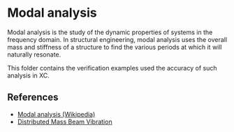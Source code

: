 # Modal analysis

Modal analysis is the study of the dynamic properties of systems in the frequency domain. In structural engineering, modal analysis uses the overall mass and stiffness of a structure to find the various periods at which it will naturally resonate.

This folder contains the verification examples used the accuracy of such analysis in XC.

## References

- [Modal analysis (Wikipedia)](https://en.wikipedia.org/wiki/Modal_analysis)
- [Distributed Mass Beam Vibration](https://portwooddigital.com/2023/11/14/distributed-mass-beam-vibration/)
